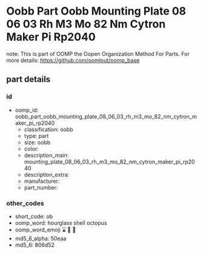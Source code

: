 # Oobb Part Oobb Mounting Plate 08 06 03 Rh M3 Mo 82 Nm Cytron Maker Pi Rp2040  

note: This is part of OOMP the Oopen Organization Method For Parts. For more details: https://github.com/oomlout/oomp_base

##  part details





### id
* oomp_id: oobb_part_oobb_mounting_plate_08_06_03_rh_m3_mo_82_nm_cytron_maker_pi_rp2040
  * classification: oobb
  * type: part
  * size: oobb
  * color: 
  * description_main: mounting_plate_08_06_03_rh_m3_mo_82_nm_cytron_maker_pi_rp2040
  * description_extra: 
  * manufacturer: 
  * part_number: 

### other_codes
* short_code: ob
* oomp_word: hourglass shell octopus
* oomp_word_emoji :hourglass: :shell: :octopus:
* md5_6_alpha: 50eaa
* md5_6: 806d52